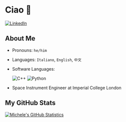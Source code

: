 # Ciao 👋

[![LinkedIn](https://img.shields.io/badge/LinkedIn-0077B5?style=for-the-badge&logo=linkedin&logoColor=white)](https://www.linkedin.com/in/mfacchinelli/)

## About Me

- Pronouns: `he/him`
- Languages: `Italiano`, `English`, `中文`
- Software Languages:

  ![C++](https://img.shields.io/badge/C%2B%2B-00599C?style=for-the-badge&logo=c%2B%2B&logoColor=white) ![Python](https://img.shields.io/badge/Python-FFD43B?style=for-the-badge&logo=python&logoColor=blue
)

- Space Instrument Engineer at Imperial College London

## My GitHub Stats

[![Michele's GitHub Statistics](https://github-readme-stats.vercel.app/api?username=mfacchinelli)](https://github.com/anuraghazra/github-readme-stats)
  

